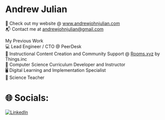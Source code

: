 # Andrew Julian

 💼 Check out my website @ www.andrewjohnjulian.com <br>
 📬 Contact me at andrewjohnjulian@gmail.com <br>

 My Previous Work <br>
 💻 Lead Engineer / CTO @ PeerDesk <br>
 📱 Instructional Content Creation and Community Support @ [Rooms.xyz](https://www.rooms.xyz) by Things.inc <br>
 🍎 Computer Science Curriculum Developer and Instructor <br>
 🖥️ Digital Learning and Implementation Specialist <br>
 🔬 Science Teacher

# 🌐 Socials:
[![LinkedIn](https://img.shields.io/badge/LinkedIn-%230077B5.svg?logo=linkedin&logoColor=white)](https://linkedin.com/in/andrewjohnjulian) 







